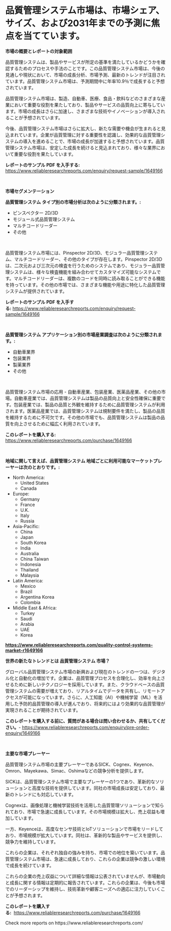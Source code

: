 <p><h1>品質管理システム市場は、市場シェア、サイズ、および2031年までの予測に焦点を当てています。</h1></p><p><strong>市場の概要とレポートの対象範囲</strong></p>
<p><p>品質管理システムは、製品やサービスが所定の基準を満たしているかどうかを確認するためのプロセスや手法のことです。この品質管理システム市場は、今後の見通しや現状において、市場の成長分析、市場予測、最新のトレンドが注目されています。品質管理システム市場は、予測期間中に年率10.9％で成長すると予想されています。</p><p>品質管理システム市場は、製造、自動車、医療、食品・飲料などのさまざまな産業において重要な役割を果たしており、製品やサービスの品質向上に寄与しています。市場の成長はさらに加速し、さまざまな技術やイノベーションが導入されることが予想されています。</p><p>今後、品質管理システム市場はさらに拡大し、新たな需要や機会が生まれると見込まれています。企業が品質管理に対する重要性を認識し、効果的な品質管理システムの導入を進めることで、市場の成長が加速すると予想されています。品質管理システム市場は、安定した成長を続けると見込まれており、様々な業界において重要な役割を果たしています。</p></p>
<p><strong>レポートのサンプル PDF を入手する:</strong> <a href="https://www.reliableresearchreports.com/enquiry/request-sample/1649166">https://www.reliableresearchreports.com/enquiry/request-sample/1649166</a></p>
<p>&nbsp;</p>
<p><strong>市場セグメンテーション</strong></p>
<p><strong>品質管理システム タイプ別の市場分析は次のように分類されます。:</strong></p>
<p><ul><li>ピンスペクター 2D/3D</li><li>モジュール式品質管理システム</li><li>マルチコードリーダー</li><li>その他</li></ul></p>
<p>&nbsp;</p>
<p><p>品質管理システム市場には、Pinspector 2D/3D、モジュラー品質管理システム、マルチコードリーダー、その他のタイプが存在します。Pinspector 2D/3Dは、二次元および三次元の検査を行うためのシステムであり、モジュラー品質管理システムは、様々な検査機能を組み合わせてカスタマイズ可能なシステムです。マルチコードリーダーは、複数のコードを同時に読み取ることができる機能を持っています。その他の市場では、さまざまな機能や用途に特化した品質管理システムが提供されています。</p></p>
<p><strong>レポートのサンプル PDF を入手する:</strong>&nbsp;<a href="https://www.reliableresearchreports.com/enquiry/request-sample/1649166">https://www.reliableresearchreports.com/enquiry/request-sample/1649166</a></p>
<p>&nbsp;</p>
<p><strong> 品質管理システム アプリケーション別の市場産業調査は次のように分類されます。:</strong></p>
<p><ul><li>自動車業界</li><li>包装業界</li><li>製薬業界</li><li>その他</li></ul></p>
<p>&nbsp;</p>
<p><p>品質管理システム市場の応用 - 自動車産業、包装産業、医薬品産業、その他の市場。自動車産業では、品質管理システムは製品の品質向上と安全性確保に重要です。包装産業では、製品の品質と外観を維持するために品質管理システムが利用されます。医薬品産業では、品質管理システムは規制要件を満たし、製品の品質を維持するために不可欠です。その他の市場でも、品質管理システムは製品の品質を向上させるために幅広く利用されています。</p></p>
<p><strong>このレポートを購入する:</strong>&nbsp; <a href="https://www.reliableresearchreports.com/purchase/1649166">https://www.reliableresearchreports.com/purchase/1649166</a></p>
<p>&nbsp;</p>
<p><strong>地域に関して言えば、品質管理システム 地域ごとに利用可能なマーケットプレーヤーは次のとおりです。:</strong></p>
<p><ul>
    <li>
        North America:
        <ul>
            <li>United States</li>
            <li>Canada</li>
        </ul>
    </li>
    <li>
        Europe:
        <ul>
            <li>Germany</li>
            <li>France</li>
            <li>U.K.</li>
            <li>Italy</li>
            <li>Russia</li>
        </ul>
    </li>
    <li>
        Asia-Pacific:
        <ul>
            <li>China</li>
            <li>Japan</li>
            <li>South Korea</li>
            <li>India</li>
            <li>Australia</li>
            <li>China Taiwan</li>
            <li>Indonesia</li>
            <li>Thailand</li>
            <li>Malaysia</li>
        </ul>
    </li>
    <li>
        Latin America:
        <ul>
            <li>Mexico</li>
            <li>Brazil</li>
            <li>Argentina Korea</li>
            <li>Colombia</li>
        </ul>
    </li>
    <li>
        Middle East & Africa:
        <ul>
            <li>Turkey</li>
            <li>Saudi</li>
            <li>Arabia</li>
            <li>UAE</li>
            <li>Korea</li>
        </ul>
    </li>
    </ul></p>
<p><strong><a href="https://www.reliableresearchreports.com/quality-control-systems-market-r1649166">https://www.reliableresearchreports.com/quality-control-systems-market-r1649166</a></strong>&nbsp;</p>
<p><strong>世界の新たなトレンドとは 品質管理システム 市場？</strong></p>
<p><p>グローバル品質管理システム市場の新興および現在のトレンドの一つは、デジタル化と自動化の増加です。企業は、品質管理プロセスを合理化し、効率を向上させるために新しいテクノロジーを採用しています。また、クラウドベースの品質管理システムの需要が増えており、リアルタイムでデータを共有し、リモートアクセスが可能になっています。さらに、人工知能（AI）や機械学習（ML）を活用した予防的品質管理の導入が進んでおり、将来的にはより効果的な品質管理が実現されることが期待されています。</p></p>
<p><strong>このレポートを購入する前に、質問がある場合は問い合わせるか、共有してください。</strong>- <a href="https://www.reliableresearchreports.com/enquiry/pre-order-enquiry/1649166">https://www.reliableresearchreports.com/enquiry/pre-order-enquiry/1649166</a></p>
<p>&nbsp;</p>
<p><strong>主要な市場プレーヤー</strong></p>
<p><p>品質管理システム市場の主要プレーヤーであるSICK、Cognex、Keyence、Omron、Mayekawa、Simac、Oshimaなどの競争分析を提供します。</p><p>SICKは、品質管理システム市場で主要なプレーヤーの1つであり、革新的なソリューションと高度な技術を提供しています。同社の市場成長は安定しており、最新のトレンドにも対応しています。</p><p>Cognexは、画像処理と機械学習技術を活用した品質管理ソリューションで知られており、市場で急速に成長しています。その市場規模は拡大し、売上収益も増加しています。</p><p>一方、Keyenceは、高度なセンサ技術とIoTソリューションで市場をリードしており、市場規模が拡大しています。同社は、革新的な製品やサービスを提供し、競争力を維持しています。</p><p>これらの企業は、それぞれ独自の強みを持ち、市場での地位を築いています。品質管理システム市場は、急速に成長しており、これらの企業は競争の激しい環境で成長を続けています。</p><p>これらの企業の売上収益について詳細な情報は公表されていませんが、市場動向と成長に関する情報は定期的に報告されています。これらの企業は、今後も市場でのリーダーシップを維持し、技術革新や顧客ニーズへの適応に注力していくことが予想されます。</p></p>
<p><strong>このレポートを購入する:</strong>&nbsp;&nbsp;<a href="https://www.reliableresearchreports.com/purchase/1649166">https://www.reliableresearchreports.com/purchase/1649166</a></p>
<p>Check more reports on https://www.reliableresearchreports.com/</p>